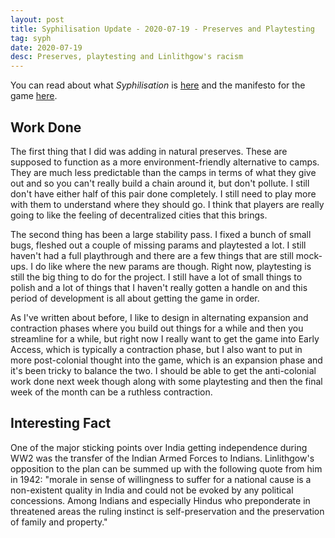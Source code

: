 ```yaml
---
layout: post
title: Syphilisation Update - 2020-07-19 - Preserves and Playtesting
tag: syph
date: 2020-07-19
desc: Preserves, playtesting and Linlithgow's racism
---
```



You can read about what *Syphilisation* is [here](/blog/syph/announce) and the manifesto for the game [here](/blog/syph/newManifesto).

## Work Done

The first thing that I did was adding in natural preserves. These are supposed to function as a more environment-friendly alternative to camps. They are much less predictable than the camps in terms of what they give out and so you can't really build a chain around it, but don't pollute. I still don't have either half of this pair done completely. I still need to play more with them to understand where they should go. I think that players are really going to like the feeling of decentralized cities that this brings.


The second thing has been a large stability pass. I fixed a bunch of small bugs, fleshed out a couple of missing params and playtested a lot. I still haven't had a full playthrough and there are a few things that are still mock-ups. I do like where the new params are though. Right now, playtesting is still the big thing to do for the project. I still have a lot of small things to polish and a lot of things that I haven't really gotten a handle on and this period of development is all about getting the game in order.


As I've written about before, I like to design in alternating expansion and contraction phases where you build out things for a while and then you streamline for a while, but right now I really want to get the game into Early Access, which is typically a contraction phase, but I also want to put in more post-colonial thought into the game, which is an expansion phase and it's been tricky to balance the two. I should be able to get the anti-colonial work done next week though along with some playtesting and then the final week of the month can be a ruthless contraction.

## Interesting Fact

One of the major sticking points over India getting independence during WW2 was the transfer of the Indian Armed Forces to Indians. Linlithgow's opposition to the plan can be summed up with the following quote from him in 1942: "morale in sense of willingness to suffer for a national cause is a non-existent quality in India and could not be evoked by any political concessions. Among Indians and especially Hindus who preponderate in threatened areas the ruling instinct is self-preservation and the preservation of family and property."

